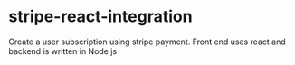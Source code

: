 # stripe-react-integration
Create a user subscription using stripe payment. Front end uses react and backend is written in Node js
